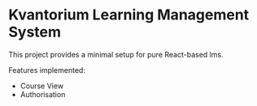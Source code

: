 # Kvantorium Learning Management System

This project provides a minimal setup for pure React-based lms.

Features implemented:
- Course View
- Authorisation
